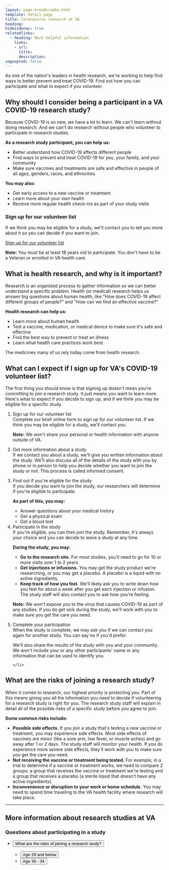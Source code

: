```yaml
---
layout: page-breadcrumbs.html
template: detail-page
title: Coronavirus research at VA
heading:
hidesidenav: true
relatedlinks:
  - heading: More helpful information
    links:
    - url: 
      title: 
      description:
vagovprod: false
---
```


<div class="va-introtext">

As one of the nation's leaders in health research, we're working to help find ways to better prevent and treat COVID-19. Find out how you can participate and what to expect if you volunteer.

</div>

<div class="feature">
  
## Why should I consider being a participant in a VA COVID-19 research study?

Because COVID-19 is so new, we have a lot to learn. We can't learn without doing research. And we can't do research without people who volunteer to participate in research studies.

**As a research study participant, you can help us:**
- Better understand how COVID-19 affects different people
- Find ways to prevent and treat COVID-19 for you, your family, and your community
- Make sure vaccines and treatments are safe and effective in people of all ages, genders, races, and ethnicities

**You may also:**
- Get early access to a new vaccine or treatment 
- Learn more about your own health
- Receive more regular health check-ins as part of your study visits

### Sign up for our volunteer list

If we think you may be eligible for a study, we'll contact you to tell you more about it so you can decide if you want to join. 
 
<p><a class="usa-button" href="https://preview.uxpin.com/5521dc071a06a238c2efffd575d5d79a3694f2fa#/pages/131029738/simulate/no-panels">Sign up for our volunteer list</a></p>

**Note:** You must be at least 18 years old to participate. You don't have to be a Veteran or enrolled in VA health care.

</div>

## What is health research, and why is it important?

Research is an organized process to gather information so we can better understand a specific problem. Health (or medical) research helps us answer big questions about human health, like "How does COVID-19 affect different groups of people?" and "How can we find an effective vaccine?" 

**Health research can help us:**
- Learn more about human health
- Test a vaccine, medication, or medical device to make sure it's safe and effective
- Find the best way to prevent or treat an illness 
- Learn what health care practices work best

The medicines many of us rely today come from health research.


## What can I expect if I sign up for VA's COVID-19 volunteer list?

<p>The first thing you should know is that signing up doesn't mean you're committing to join a research study. It just means you want to learn more.  Here's what to expect if you decide to sign up, and if we think you may be eligible for a specific study.</p>

<ol class="process" markdown="1">

  <li class="process-step list-one">
  
  Sign up for our volunteer list <br>
  Complete our brief online form to sign up for our volunteer list. If we think you may be eligible for a study, we'll contact you.
  
  **Note:** We won't share your personal or health information with anyone outside of VA.
  
  </li>

  <li class="process-step list-two">
  
  Get more information about a study <br>
  If we contact you about a study, we'll give you written information about the study. We'll also discuss all of the details of the study with you by phone or in person to help you decide whether you want to join the study or not. This process is called informed consent.
  </li>

  <li class="process-step list-three">
  
  Find out if you're eligible for the study <br>
  If you decide you want to join the study, our researchers will determine if you're eligible to participate.
  
  **As part of this, you may:**
  - Answer questions about your medical history
  - Get a physical exam
  - Get a blood test

  </li>

  <li class="process-step list-four">
  Participate in the study<br>  
  If you're eligible, you can then join the study. Remember, it's always your choice and you can decide to leave a study at any time.
  
  **During the study, you may:**
  - **Go to the research site.** For most studies, you'll need to go for 10 or more visits over 1 to 2 years.
  - **Get injections or infusions.** You may get the study product we're researching, or you may get a placebo. A placebo is a liquid with no active ingredients.
  - **Keep track of how you feel.** We'll likely ask you to write down how you feel for about a week after you get each injection or infusion. The study staff will also contact you to ask how you're feeling.
  
**Note:** We won't expose you to the virus that causes COVID-19 as part of any studies. If you do get sick during the study, we'll work with you to make sure you get the care you need.

  </li>

  <li class="process-step list-five">
  Complete your participation <br>
  When the study is complete, we may ask you if we can contact you again for another study. You can say no if you'd prefer.
  
  We'll also share the results of the study with you and your community. We won't include your or any other participants' name or any information that can be used to identify you.
  
    </li>
</ol>

## What are the risks of joining a research study? 


When it comes to research, our highest priority is protecting you. Part of this means giving you all the information you need to decide if volunteering for a research study is right for you. The research study staff will explain in detail all of the possible risks of a specific study before you agree to join. 

**Some common risks include:**

- **Possible side effects.** If you join a study that's testing a new vaccine or treatment, you may experience side effects. Most side effects of vaccines are minor (like a sore arm, low fever, or muscle aches) and go away after 1 or 2 days. The study staff will monitor your health. If you do experience more severe side effects, they'll work with you to make sure you get the care you need.
- **Not receiving the vaccine or treatment being tested.** For example, in a trial to determine if a vaccine or treatment works, we need to compare 2 groups: a group that receives the vaccine or treatment we're testing and a group that receives a placebo (a sterile liquid that doesn't have any active ingredients). 
- **Inconvenience or disruption to your work or home schedule.** You may need to spend time traveling to the VA health facility where research will take place.

------

## More information about research studies at VA 

### Questions about participating in a study

<ul class="usa-accordion">
<li>
<button class="usa-button-unstyled usa-accordion-button" aria-controls="risks">What are the risks of joining a research study?</button>
<div id="age-29-below" class="usa-accordion-content">



<ul class="usa-accordion">
<li>
<button class="usa-button-unstyled usa-accordion-button" aria-controls="age-29-below">Age 29 and below</button>
<div id="age-29-below" class="usa-accordion-content">
  
</div>
</li>
<li>
<button class="usa-button-unstyled usa-accordion-button" aria-controls="vgli-age-30-34">Age 30 - 34</button>
<div id="vgli-age-30-34" class="usa-accordion-content">
